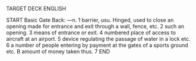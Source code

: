 TARGET DECK
ENGLISH

START
Basic
Gate
Back: —n. 1 barrier, usu. Hinged, used to close an opening made for entrance and exit through a wall, fence, etc. 2 such an opening. 3 means of entrance or exit. 4 numbered place of access to aircraft at an airport. 5 device regulating the passage of water in a lock etc. 6 a number of people entering by payment at the gates of a sports ground etc. B amount of money taken thus. 7
END
